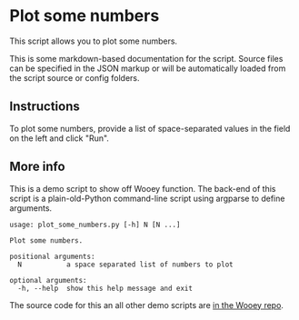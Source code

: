 # Plot some numbers

This script allows you to plot some numbers.

This is some markdown-based documentation for the script. Source files
can be specified in the JSON markup or will be automatically loaded
from the script source or config folders.

## Instructions

To plot some numbers, provide a list of space-separated values in the field on the left and click "Run".

## More info

This is a demo script to show off Wooey function. The back-end of this script is a plain-old-Python command-line script
using argparse to define arguments.

    usage: plot_some_numbers.py [-h] N [N ...]

    Plot some numbers.

    positional arguments:
      N           a space separated list of numbers to plot

    optional arguments:
      -h, --help  show this help message and exit

The source code for this an all other demo scripts are [in the Wooey repo](https://github.com/mfitzp/Wooey/blob/master/scripts/plot_some_numbers.py).